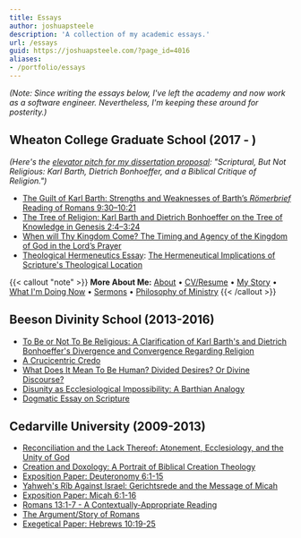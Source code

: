 ```yaml
---
title: Essays
author: joshuapsteele
description: 'A collection of my academic essays.'
url: /essays
guid: https://joshuapsteele.com/?page_id=4016
aliases:
- /portfolio/essays
---
```

_(Note: Since writing the essays below, I've left the academy and now work as a software engineer. Nevertheless, I'm keeping these around for posterity.)_

## Wheaton College Graduate School (2017 - )

_(Here's the [elevator pitch for my dissertation proposal](/heres-the-elevator-pitch-for-my-dissertation-proposal-scriptural-but-not-religious/): "Scriptural, But Not Religious: Karl Barth, Dietrich Bonhoeffer, and a Biblical Critique of Religion.")_

- [The Guilt of Karl Barth: Strengths and Weaknesses of Barth’s _Römerbrief_ Reading of Romans 9:30–10:21](/the-guilt-of-karl-barth-strengths-and-weaknesses-of-barths-romerbrief-reading-of-romans-9301021/)
- [The Tree of Religion: Karl Barth and Dietrich Bonhoeffer on the Tree of Knowledge in Genesis 2:4–3:24](/the-tree-of-religion-karl-barth-and-dietrich-bonhoeffer-on-the-tree-of-knowledge-in-genesis-24-324/)
- [When will Thy Kingdom Come? The Timing and Agency of the Kingdom of God in the Lord’s Prayer](/when-will-thy-kingdom-come-the-timing-and-agency-of-the-kingdom-of-god-in-the-lords-prayer/)
- [Theological Hermeneutics Essay](/wp-content/uploads/2017/12/STEELE-Theological-Hermeneutics-Essay-PDF.pdf): [The Hermeneutical Implications of Scripture's Theological Location](/hermeneutical-implications-scriptures-theological-location/)

{{< callout "note" >}}
**More About Me:** [About](/about) • [CV/Resume](/cv) • [My Story](/my-story) • [What I'm Doing Now](/now) • [Sermons](/sermons) • [Philosophy of Ministry](/philosophy-of-ministry)
{{< /callout >}}

## Beeson Divinity School (2013-2016)

- [To Be or Not To Be Religious: A Clarification of Karl Barth's and Dietrich Bonhoeffer's Divergence and Convergence Regarding Religion](/wp-content/uploads/2016/12/To-Be-or-Not-To-Be-Religious.pdf)
- [A Crucicentric Credo](/wp-content/uploads/2016/12/A_Crucicentric_Credo.pdf)
- [What Does It Mean To Be Human? Divided Desires? Or Divine Discourse?](/wp-content/uploads/2016/12/What_Does_It_Mean_To_Be_Human_Divided_De.pdf)
- [Disunity as Ecclesiological Impossibility: A Barthian Analogy](/wp-content/uploads/2016/12/DISUNITY_AS_ECCLESIOLOGICAL_IMPOSSIBILIT-1.pdf)
- [Dogmatic Essay on Scripture](/wp-content/uploads/2016/12/On_Scripture.pdf)

## Cedarville University (2009-2013)

- [Reconciliation and the Lack Thereof: Atonement, Ecclesiology, and the Unity of God](/wp-content/uploads/2016/12/Reconciliation_and_the_Lack_Thereof_Aton.pdf)
- [Creation and Doxology: A Portrait of Biblical Creation Theology](/wp-content/uploads/2016/12/Creation_and_Doxology_A_Portrait_of_Bibl.pdf)
- [Exposition Paper: Deuteronomy 6:1-15](/wp-content/uploads/2016/12/Exposition_Paper_Deuteronomy_6_1-15.pdf)
- [Yahweh's Rîb Against Israel: Gerichtsrede and the Message of Micah](/wp-content/uploads/2016/12/YAHWEHS_RIB_AGAINST_ISRAEL_GERICHTSREDE.pdf)
- [Exposition Paper: Micah 6:1-16](/wp-content/uploads/2016/12/Exposition_Paper_Micah_6_1-16.pdf)
- [Romans 13:1-7 - A Contextually-Appropriate Reading](/wp-content/uploads/2016/12/Romans_13_1-7_-_A_Contextually-Appropria.pdf)
- [The Argument/Story of Romans](/wp-content/uploads/2016/12/The_Argument_Story_of_Romans.pdf)
- [Exegetical Paper: Hebrews 10:19-25](/wp-content/uploads/2016/12/Hebrews_10_19-25.pdf)
